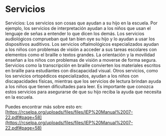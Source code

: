 # Servicios
Servicios: Los servicios son cosas que ayudan a su hijo en la escuela. Por ejemplo, los servicios de interpretación ayudan a los niños que usan el lenguaje de señas a entender lo que dicen los demás. Los servicios audiológicos comprueban qué tan bien oye su hijo y lo ayudan a usar los dispositivos auditivos. Los servicios oftalmológicos especializados ayudan a los niños con problemas de visión a acceder a sus tareas escolares con elementos como el braille o textos grandes. La orientación y la movilidad enseñan a los niños con problemas de visión a moverse de forma segura. Servicios como la transcripción en braille convierten los materiales escritos en braille para estudiantes con discapacidad visual. Otros servicios, como los servicios ortopédicos especializados, ayudan a los niños con discapacidades físicas, mientras que los servicios de lectura brindan ayuda a los niños que tienen dificultades para leer. Es importante que conozca estos servicios para asegurarse de que su hijo reciba la ayuda que necesita en la escuela.

Puedes encontrar más sobre esto en: [https://rcselpa.org/uploads/files/files/IEP%20Manual%2007-22.pdf#page=58](https://rcselpa.org/uploads/files/files/IEP%20Manual%2007-22.pdf#page=58)
